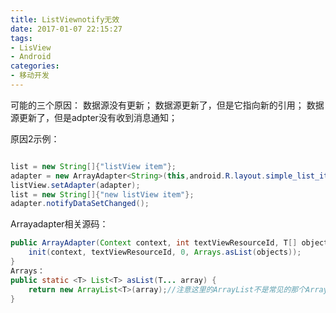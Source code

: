 ```yaml
---
title: ListViewnotify无效
date: 2017-01-07 22:15:27
tags:
- LisView
- Android
categories: 
- 移动开发
---
```

可能的三个原因：
数据源没有更新；
数据源更新了，但是它指向新的引用；
数据源更新了，但是adpter没有收到消息通知；

原因2示例：
```java

list = new String[]{"listView item"};
adapter = new ArrayAdapter<String>(this,android.R.layout.simple_list_item_1,list);
listView.setAdapter(adapter);
list = new String[]{"new listView item"};
adapter.notifyDataSetChanged();

```
<!--more-->
Arrayadapter相关源码：
```java
public ArrayAdapter(Context context, int textViewResourceId, T[] objects) {
    init(context, textViewResourceId, 0, Arrays.asList(objects));
}
Arrays：
public static <T> List<T> asList(T... array) {
    return new ArrayList<T>(array);//注意这里的ArrayList不是常见的那个ArrayList，而是Arrays的一个内部类。。
}
```